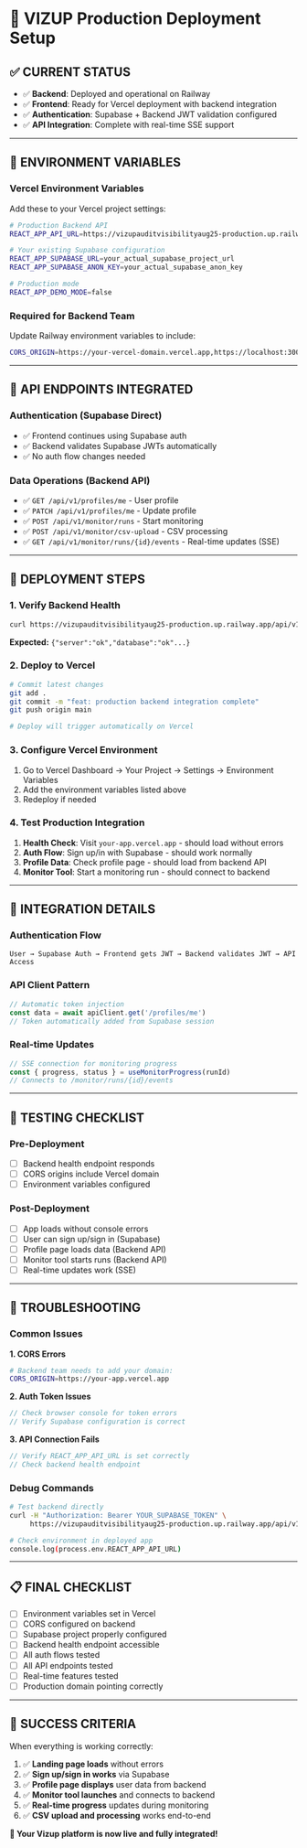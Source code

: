 # 🚀 VIZUP Production Deployment Setup

## ✅ **CURRENT STATUS**
- ✅ **Backend**: Deployed and operational on Railway
- ✅ **Frontend**: Ready for Vercel deployment with backend integration
- ✅ **Authentication**: Supabase + Backend JWT validation configured
- ✅ **API Integration**: Complete with real-time SSE support

---

## 🔧 **ENVIRONMENT VARIABLES**

### **Vercel Environment Variables**
Add these to your Vercel project settings:

```bash
# Production Backend API
REACT_APP_API_URL=https://vizupauditvisibilityaug25-production.up.railway.app/api/v1

# Your existing Supabase configuration
REACT_APP_SUPABASE_URL=your_actual_supabase_project_url
REACT_APP_SUPABASE_ANON_KEY=your_actual_supabase_anon_key

# Production mode
REACT_APP_DEMO_MODE=false
```

### **Required for Backend Team**
Update Railway environment variables to include:
```bash
CORS_ORIGIN=https://your-vercel-domain.vercel.app,https://localhost:3000
```

---

## 🔗 **API ENDPOINTS INTEGRATED**

### **Authentication (Supabase Direct)**
- ✅ Frontend continues using Supabase auth
- ✅ Backend validates Supabase JWTs automatically
- ✅ No auth flow changes needed

### **Data Operations (Backend API)**
- ✅ `GET /api/v1/profiles/me` - User profile
- ✅ `PATCH /api/v1/profiles/me` - Update profile
- ✅ `POST /api/v1/monitor/runs` - Start monitoring
- ✅ `POST /api/v1/monitor/csv-upload` - CSV processing
- ✅ `GET /api/v1/monitor/runs/{id}/events` - Real-time updates (SSE)

---

## 🚀 **DEPLOYMENT STEPS**

### **1. Verify Backend Health**
```bash
curl https://vizupauditvisibilityaug25-production.up.railway.app/api/v1/health
```
**Expected:** `{"server":"ok","database":"ok"...}`

### **2. Deploy to Vercel**
```bash
# Commit latest changes
git add .
git commit -m "feat: production backend integration complete"
git push origin main

# Deploy will trigger automatically on Vercel
```

### **3. Configure Vercel Environment**
1. Go to Vercel Dashboard → Your Project → Settings → Environment Variables
2. Add the environment variables listed above
3. Redeploy if needed

### **4. Test Production Integration**
1. **Health Check**: Visit `your-app.vercel.app` - should load without errors
2. **Auth Flow**: Sign up/in with Supabase - should work normally
3. **Profile Data**: Check profile page - should load from backend API
4. **Monitor Tool**: Start a monitoring run - should connect to backend

---

## 🔧 **INTEGRATION DETAILS**

### **Authentication Flow**
```
User → Supabase Auth → Frontend gets JWT → Backend validates JWT → API Access
```

### **API Client Pattern**
```javascript
// Automatic token injection
const data = await apiClient.get('/profiles/me')
// Token automatically added from Supabase session
```

### **Real-time Updates**
```javascript
// SSE connection for monitoring progress
const { progress, status } = useMonitorProgress(runId)
// Connects to /monitor/runs/{id}/events
```

---

## 🧪 **TESTING CHECKLIST**

### **Pre-Deployment**
- [ ] Backend health endpoint responds
- [ ] CORS origins include Vercel domain
- [ ] Environment variables configured

### **Post-Deployment**
- [ ] App loads without console errors
- [ ] User can sign up/sign in (Supabase)
- [ ] Profile page loads data (Backend API)
- [ ] Monitor tool starts runs (Backend API)
- [ ] Real-time updates work (SSE)

---

## 🚨 **TROUBLESHOOTING**

### **Common Issues**

**1. CORS Errors**
```bash
# Backend team needs to add your domain:
CORS_ORIGIN=https://your-app.vercel.app
```

**2. Auth Token Issues**
```javascript
// Check browser console for token errors
// Verify Supabase configuration is correct
```

**3. API Connection Fails**
```javascript
// Verify REACT_APP_API_URL is set correctly
// Check backend health endpoint
```

### **Debug Commands**
```bash
# Test backend directly
curl -H "Authorization: Bearer YOUR_SUPABASE_TOKEN" \
     https://vizupauditvisibilityaug25-production.up.railway.app/api/v1/profiles/me

# Check environment in deployed app
console.log(process.env.REACT_APP_API_URL)
```

---

## 📋 **FINAL CHECKLIST**

- [ ] Environment variables set in Vercel
- [ ] CORS configured on backend
- [ ] Supabase project properly configured
- [ ] Backend health endpoint accessible
- [ ] All auth flows tested
- [ ] All API endpoints tested
- [ ] Real-time features tested
- [ ] Production domain pointing correctly

---

## 🎯 **SUCCESS CRITERIA**

When everything is working correctly:

1. ✅ **Landing page loads** without errors
2. ✅ **Sign up/sign in works** via Supabase
3. ✅ **Profile page displays** user data from backend
4. ✅ **Monitor tool launches** and connects to backend
5. ✅ **Real-time progress** updates during monitoring
6. ✅ **CSV upload and processing** works end-to-end

**🎉 Your Vizup platform is now live and fully integrated!**
